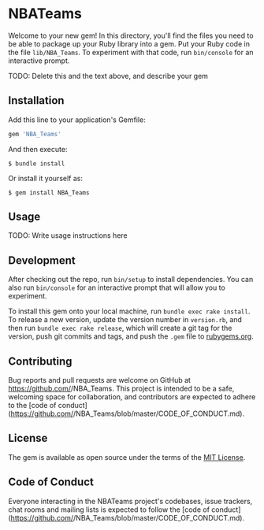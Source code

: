 # NBATeams

Welcome to your new gem! In this directory, you'll find the files you need to be able to package up your Ruby library into a gem. Put your Ruby code in the file `lib/NBA_Teams`. To experiment with that code, run `bin/console` for an interactive prompt.

TODO: Delete this and the text above, and describe your gem

## Installation

Add this line to your application's Gemfile:

```ruby
gem 'NBA_Teams'
```

And then execute:

    $ bundle install

Or install it yourself as:

    $ gem install NBA_Teams

## Usage

TODO: Write usage instructions here

## Development

After checking out the repo, run `bin/setup` to install dependencies. You can also run `bin/console` for an interactive prompt that will allow you to experiment.

To install this gem onto your local machine, run `bundle exec rake install`. To release a new version, update the version number in `version.rb`, and then run `bundle exec rake release`, which will create a git tag for the version, push git commits and tags, and push the `.gem` file to [rubygems.org](https://rubygems.org).

## Contributing

Bug reports and pull requests are welcome on GitHub at https://github.com/<github username>/NBA_Teams. This project is intended to be a safe, welcoming space for collaboration, and contributors are expected to adhere to the [code of conduct](https://github.com/<github username>/NBA_Teams/blob/master/CODE_OF_CONDUCT.md).


## License

The gem is available as open source under the terms of the [MIT License](https://opensource.org/licenses/MIT).

## Code of Conduct

Everyone interacting in the NBATeams project's codebases, issue trackers, chat rooms and mailing lists is expected to follow the [code of conduct](https://github.com/<github username>/NBA_Teams/blob/master/CODE_OF_CONDUCT.md).
